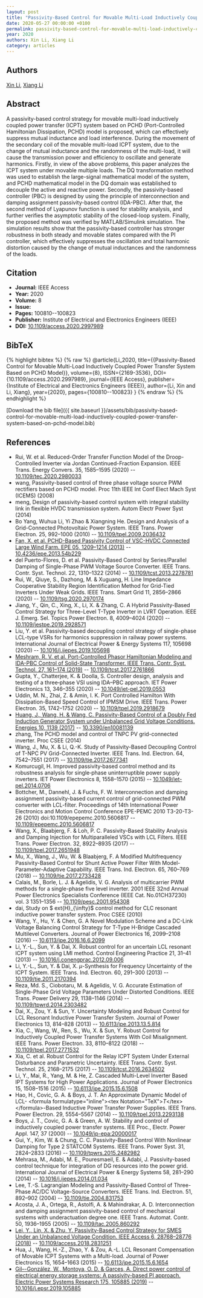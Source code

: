 ```yaml
---
layout: post
title: "Passivity-Based Control for Movable Multi-Load Inductively Coupled Power Transfer System Based on PCHD Model"
date: 2020-05-27 00:00:00 +0100
permalink: passivity-based-control-for-movable-multi-load-inductively-coupled-power-transfer-system-based-on-pchd-model
year: 2020
authors: Xin Li, Xiang Li
category: articles
---
```

 
## Authors
[Xin Li](authors/xin-li), [Xiang Li](authors/xiang-li)
 
## Abstract
A passivity-based control strategy for movable multi-load inductively coupled power transfer (ICPT) system based on PCHD (Port-Controlled Hamiltonian Dissipation, PCHD) model is proposed, which can effectively suppress mutual inductance and load interference. During the movement of the secondary coil of the movable multi-load ICPT system, due to the change of mutual inductance and the randomness of the multi-load, it will cause the transmission power and efficiency to oscillate and generate harmonics. Firstly, in view of the above problems, this paper analyzes the ICPT system under movable multiple loads. The DQ transformation method was used to establish the large-signal mathematical model of the system, and PCHD mathematical model in the DQ domain was established to decouple the active and reactive power. Secondly, the passivity-based controller (PBC) is designed by using the principle of interconnection and damping assignment passivity-based control (IDA-PBC). After that, the second method of Lyapunov function is used for stability analysis, and further verifies the asymptotic stability of the closed-loop system. Finally, the proposed method was verified by MATLAB/Simulink simulation. The simulation results show that the passivity-based controller has stronger robustness in both steady and movable states compared with the PI controller, which effectively suppresses the oscillation and total harmonic distortion caused by the change of mutual inductances and the randomness of the loads.
 
## Citation
- **Journal:** IEEE Access
- **Year:** 2020
- **Volume:** 8
- **Issue:** 
- **Pages:** 100810--100823
- **Publisher:** Institute of Electrical and Electronics Engineers (IEEE)
- **DOI:** [10.1109/access.2020.2997989](https://doi.org/10.1109/access.2020.2997989)
 
## BibTeX
{% highlight bibtex %}
{% raw %}
@article{Li_2020,
  title={{Passivity-Based Control for Movable Multi-Load Inductively Coupled Power Transfer System Based on PCHD Model}},
  volume={8},
  ISSN={2169-3536},
  DOI={10.1109/access.2020.2997989},
  journal={IEEE Access},
  publisher={Institute of Electrical and Electronics Engineers (IEEE)},
  author={Li, Xin and Li, Xiang},
  year={2020},
  pages={100810--100823}
}
{% endraw %}
{% endhighlight %}
 
[Download the bib file]({{ site.baseurl }}/assets/bib/passivity-based-control-for-movable-multi-load-inductively-coupled-power-transfer-system-based-on-pchd-model.bib)
 
## References
- Rui, W. et al. Reduced-Order Transfer Function Model of the Droop-Controlled Inverter via Jordan Continued-Fraction Expansion. IEEE Trans. Energy Convers. 35, 1585–1595 (2020) -- [10.1109/tec.2020.2980033](https://doi.org/10.1109/tec.2020.2980033)
- wang, Passivity-based control of three phase voltage source PWM rectifiers based on PCHD model. Proc 11th IEEE Int Conf Elect Mach Syst (ICEMS) (2008)
- meng, Design of passivity-based control system with integral stability link in flexible HVDC transmission system. Autom Electr Power Syst (2014)
- Bo Yang, Wuhua Li, Yi Zhao & Xiangning He. Design and Analysis of a Grid-Connected Photovoltaic Power System. IEEE Trans. Power Electron. 25, 992–1000 (2010) -- [10.1109/tpel.2009.2036432](https://doi.org/10.1109/tpel.2009.2036432)
- [Fan, X. et al. PCHD-Based Passivity Control of VSC-HVDC Connected Large Wind Farm. EPE 05, 1209–1214 (2013)](pchd-based-passivity-control-of-vsc-hvdc-connected-large-wind-farm) -- [10.4236/epe.2013.54b229](https://doi.org/10.4236/epe.2013.54b229)
- del Puerto-Flores, D. et al. Passivity-Based Control by Series/Parallel Damping of Single-Phase PWM Voltage Source Converter. IEEE Trans. Contr. Syst. Technol. 22, 1310–1322 (2014) -- [10.1109/tcst.2013.2278781](https://doi.org/10.1109/tcst.2013.2278781)
- Rui, W., Qiuye, S., Dazhong, M. & Xuguang, H. Line Impedance Cooperative Stability Region Identification Method for Grid-Tied Inverters Under Weak Grids. IEEE Trans. Smart Grid 11, 2856–2866 (2020) -- [10.1109/tsg.2020.2970174](https://doi.org/10.1109/tsg.2020.2970174)
- Jiang, Y., Qin, C., Xing, X., Li, X. & Zhang, C. A Hybrid Passivity-Based Control Strategy for Three-Level T-Type Inverter in LVRT Operation. IEEE J. Emerg. Sel. Topics Power Electron. 8, 4009–4024 (2020) -- [10.1109/jestpe.2019.2928571](https://doi.org/10.1109/jestpe.2019.2928571)
- Liu, Y. et al. Passivity-based decoupling control strategy of single-phase LCL-type VSRs for harmonics suppression in railway power systems. International Journal of Electrical Power &amp; Energy Systems 117, 105698 (2020) -- [10.1016/j.ijepes.2019.105698](https://doi.org/10.1016/j.ijepes.2019.105698)
- [Meshram, R. V. et al. Port-Controlled Phasor Hamiltonian Modeling and IDA-PBC Control of Solid-State Transformer. IEEE Trans. Contr. Syst. Technol. 27, 161–174 (2019)](port-controlled-phasor-hamiltonian-modeling-and-ida-pbc-control-of-solid-state-transformer) -- [10.1109/tcst.2017.2761866](https://doi.org/10.1109/tcst.2017.2761866)
- Gupta, Y., Chatterjee, K. & Doolla, S. Controller design, analysis and testing of a three‐phase VSI using IDA–PBC approach. IET Power Electronics 13, 346–355 (2020) -- [10.1049/iet-pel.2019.0553](https://doi.org/10.1049/iet-pel.2019.0553)
- Uddin, M. N., Zhai, Z. & Amin, I. K. Port Controlled Hamilton With Dissipation-Based Speed Control of IPMSM Drive. IEEE Trans. Power Electron. 35, 1742–1752 (2020) -- [10.1109/tpel.2019.2918679](https://doi.org/10.1109/tpel.2019.2918679)
- [Huang, J., Wang, H. & Wang, C. Passivity-Based Control of a Doubly Fed Induction Generator System under Unbalanced Grid Voltage Conditions. Energies 10, 1139 (2017)](passivity-based-control-of-a-doubly-fed-induction-generator-system-under-unbalanced-grid-voltage-conditions) -- [10.3390/en10081139](https://doi.org/10.3390/en10081139)
- zhang, The PCHD model and control of TNPC PV grid-connected inverter. Proc CSEE (2014)
- Wang, J., Mu, X. & Li, Q.-K. Study of Passivity-Based Decoupling Control of T-NPC PV Grid-Connected Inverter. IEEE Trans. Ind. Electron. 64, 7542–7551 (2017) -- [10.1109/tie.2017.2677341](https://doi.org/10.1109/tie.2017.2677341)
- Komurcugil, H. Improved passivity‐based control method and its robustness analysis for single‐phase uninterruptible power supply inverters. IET Power Electronics 8, 1558–1570 (2015) -- [10.1049/iet-pel.2014.0706](https://doi.org/10.1049/iet-pel.2014.0706)
- Bottcher, M., Dannehl, J. & Fuchs, F. W. Interconnection and damping assignment passivity-based current control of grid-connected PWM converter with LCL-filter. Proceedings of 14th International Power Electronics and Motion Control Conference EPE-PEMC 2010 T3-20-T3-26 (2010) doi:10.1109/epepemc.2010.5606817 -- [10.1109/epepemc.2010.5606817](https://doi.org/10.1109/epepemc.2010.5606817)
- Wang, X., Blaabjerg, F. & Loh, P. C. Passivity-Based Stability Analysis and Damping Injection for Multiparalleled VSCs with LCL Filters. IEEE Trans. Power Electron. 32, 8922–8935 (2017) -- [10.1109/tpel.2017.2651948](https://doi.org/10.1109/tpel.2017.2651948)
- Mu, X., Wang, J., Wu, W. & Blaabjerg, F. A Modified Multifrequency Passivity-Based Control for Shunt Active Power Filter With Model-Parameter-Adaptive Capability. IEEE Trans. Ind. Electron. 65, 760–769 (2018) -- [10.1109/tie.2017.2733428](https://doi.org/10.1109/tie.2017.2733428)
- Calais, M., Borle, L. J. & Agelidis, V. G. Analysis of multicarrier PWM methods for a single-phase five level inverter. 2001 IEEE 32nd Annual Power Electronics Specialists Conference (IEEE Cat. No.01CH37230) vol. 3 1351–1356 -- [10.1109/pesc.2001.954308](https://doi.org/10.1109/pesc.2001.954308)
- dai, Study on $	ext{H}_{\infty}$ control method for CLC resonant inductive power transfer system. Proc CSEE (2010)
- Wang, Y., Hu, Y. & Chen, G. A Novel Modulation Scheme and a DC-Link Voltage Balancing Control Strategy for T-Type H-Bridge Cascaded Multilevel Converters. Journal of Power Electronics 16, 2099–2108 (2016) -- [10.6113/jpe.2016.16.6.2099](https://doi.org/10.6113/jpe.2016.16.6.2099)
- Li, Y.-L., Sun, Y. & Dai, X. Robust control for an uncertain LCL resonant ICPT system using LMI method. Control Engineering Practice 21, 31–41 (2013) -- [10.1016/j.conengprac.2012.09.006](https://doi.org/10.1016/j.conengprac.2012.09.006)
- Li, Y.-L., Sun, Y. & Dai, X. $\mu$-Synthesis for Frequency Uncertainty of the ICPT System. IEEE Trans. Ind. Electron. 60, 291–300 (2013) -- [10.1109/tie.2011.2170394](https://doi.org/10.1109/tie.2011.2170394)
- Reza, Md. S., Ciobotaru, M. & Agelidis, V. G. Accurate Estimation of Single-Phase Grid Voltage Parameters Under Distorted Conditions. IEEE Trans. Power Delivery 29, 1138–1146 (2014) -- [10.1109/tpwrd.2014.2303482](https://doi.org/10.1109/tpwrd.2014.2303482)
- Dai, X., Zou, Y. & Sun, Y. Uncertainty Modeling and Robust Control for LCL Resonant Inductive Power Transfer System. Journal of Power Electronics 13, 814–828 (2013) -- [10.6113/jpe.2013.13.5.814](https://doi.org/10.6113/jpe.2013.13.5.814)
- Xia, C., Wang, W., Ren, S., Wu, X. & Sun, Y. Robust Control for Inductively Coupled Power Transfer Systems With Coil Misalignment. IEEE Trans. Power Electron. 33, 8110–8122 (2018) -- [10.1109/tpel.2017.2771532](https://doi.org/10.1109/tpel.2017.2771532)
- Xia, C. et al. Robust Control for the Relay ICPT System Under External Disturbance and Parametric Uncertainty. IEEE Trans. Contr. Syst. Technol. 25, 2168–2175 (2017) -- [10.1109/tcst.2016.2634502](https://doi.org/10.1109/tcst.2016.2634502)
- Li, Y., Mai, R., Yang, M. & He, Z. Cascaded Multi-Level Inverter Based IPT Systems for High Power Applications. Journal of Power Electronics 15, 1508–1516 (2015) -- [10.6113/jpe.2015.15.6.1508](https://doi.org/10.6113/jpe.2015.15.6.1508)
- Hao, H., Covic, G. A. & Boys, J. T. An Approximate Dynamic Model of LCL- &lt;formula formulatype="inline"&gt;&lt;tex Notation="TeX"&gt;$T$&lt;/tex&gt;&lt;/formula&gt;-Based Inductive Power Transfer Power Supplies. IEEE Trans. Power Electron. 29, 5554–5567 (2014) -- [10.1109/tpel.2013.2293138](https://doi.org/10.1109/tpel.2013.2293138)
- Boys, J. T., Covic, G. A. & Green, A. W. Stability and control of inductively coupled power transfer systems. IEE Proc., Electr. Power Appl. 147, 37 (2000) -- [10.1049/ip-epa:20000017](https://doi.org/10.1049/ip-epa:20000017)
- Gui, Y., Kim, W. & Chung, C. C. Passivity-Based Control With Nonlinear Damping for Type 2 STATCOM Systems. IEEE Trans. Power Syst. 31, 2824–2833 (2016) -- [10.1109/tpwrs.2015.2482982](https://doi.org/10.1109/tpwrs.2015.2482982)
- Mehrasa, M., Adabi, M. E., Pouresmaeil, E. & Adabi, J. Passivity-based control technique for integration of DG resources into the power grid. International Journal of Electrical Power &amp; Energy Systems 58, 281–290 (2014) -- [10.1016/j.ijepes.2014.01.034](https://doi.org/10.1016/j.ijepes.2014.01.034)
- Lee, T.-S. Lagrangian Modeling and Passivity-Based Control of Three-Phase AC/DC Voltage-Source Converters. IEEE Trans. Ind. Electron. 51, 892–902 (2004) -- [10.1109/tie.2004.831753](https://doi.org/10.1109/tie.2004.831753)
- Acosta, J. A., Ortega, R., Astolfi, A. & Mahindrakar, A. D. Interconnection and damping assignment passivity-based control of mechanical systems with underactuation degree one. IEEE Trans. Automat. Contr. 50, 1936–1955 (2005) -- [10.1109/tac.2005.860292](https://doi.org/10.1109/tac.2005.860292)
- [Lei, Y., Lin, X. & Zhu, Y. Passivity-Based Control Strategy for SMES Under an Unbalanced Voltage Condition. IEEE Access 6, 28768–28776 (2018)](passivity-based-control-strategy-for-smes-under-an-unbalanced-voltage-condition) -- [10.1109/access.2018.2831251](https://doi.org/10.1109/access.2018.2831251)
- Hua, J., Wang, H.-Z., Zhao, Y. & Zou, A.-L. LCL Resonant Compensation of Movable ICPT Systems with a Multi-load. Journal of Power Electronics 15, 1654–1663 (2015) -- [10.6113/jpe.2015.15.6.1654](https://doi.org/10.6113/jpe.2015.15.6.1654)
- [Gil–-González, W., Montoya, O. D. & Garces, A. Direct power control of electrical energy storage systems: A passivity-based PI approach. Electric Power Systems Research 175, 105885 (2019)](direct-power-control-of-electrical-energy-storage-systems-a-passivity-based-pi-approach) -- [10.1016/j.epsr.2019.105885](https://doi.org/10.1016/j.epsr.2019.105885)

